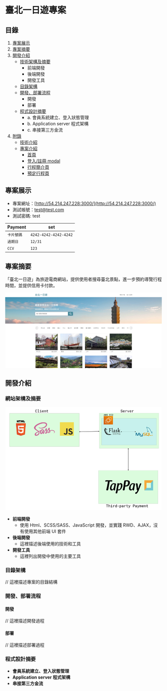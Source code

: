 # 臺北一日遊專案

## 目錄
1. [專案展示](#專案展示)
2. [專案摘要](#專案摘要)
3. [開發介紹](#開發介紹)
   - [技術架構及摘要](#技術架構及摘要)
     - 前端開發
     - 後端開發
     - 開發工具
   - [目錄架構](#目錄架構)
   - [開發、部署流程](#開發部署流程)
     - 開發
     - 部署
   - [程式設計摘要](#程式設計摘要)
     - a. 會員系統建立、登入狀態管理
     - b. Application server 程式架構
     - c. 串接第三方金流
4. [附錄](#附錄)
    - [技術介紹](#技術介紹)
    - [專案介紹](#專案介紹)
        - [首頁](#首頁)
        - [登入/註冊 modal](#登入註冊-modal)
        - [行程簡介頁](#行程簡介頁)
        - [預定行程頁](#預定行程頁)

## 專案展示
   - 專案網址：[http://54.214.247.228:3000/](http://54.214.247.228:3000/)
   - 測試帳號：test@test.com
   - 測試密碼: test

| Payment            | set|
|------------------|----------|
| `卡片號碼` | `4242-4242-4242-4242` |
| `過期日` | `12/31` |
| `CCV` | `123` |

## 專案摘要
「臺北一日遊」為旅遊電商網站，提供使用者搜尋臺北景點，進一步預約導覽行程時間，並提供信用卡付款。

![](https://raw.githubusercontent.com/jasonlin1993/taipei_day_trip/main/static/picture/mainpage.png)

## 開發介紹
### 網站架構及摘要
![](https://raw.githubusercontent.com/jasonlin1993/taipei_day_trip/main/static/picture/Architecture.png)


- **前端開發**
  - 使用 Html、SCSS/SASS、JavaScript 開發，並實踐 RWD、AJAX，沒有使用其他前端 UI 套件
- **後端開發**
  - 這裡描述後端使用的技術和工具
- **開發工具**
  - 這裡列出開發中使用的主要工具

### 目錄架構
// 這裡描述專案的目錄結構

### 開發、部署流程
#### 開發
// 這裡描述開發過程
#### 部署
// 這裡描述部署過程

### 程式設計摘要
- **會員系統建立、登入狀態管理**
- **Application server 程式架構**
- **串接第三方金流**
